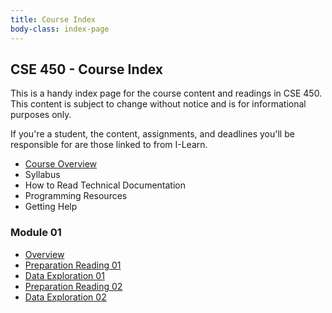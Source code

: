 ```yaml
---
title: Course Index
body-class: index-page
---
```


## CSE 450 - Course Index

This is a handy index page for the course content and readings in CSE 450. This content is subject to change without notice and is for informational purposes only. 

If you're a student, the content, assignments, and deadlines you'll be responsible for are those linked to from I-Learn.

* [Course Overview](./course/overview.html)
* Syllabus
* How to Read Technical Documentation
* Programming Resources
* Getting Help

### Module 01
* [Overview](./module-01/overview.html)
* [Preparation Reading 01](./module-01/preparation-01.html)
* [Data Exploration 01](./module-01/exploration-01.html)
* [Preparation Reading 02](./module-01/preparation-02.html)
* [Data Exploration 02](./module-01/exploration-02.html)
